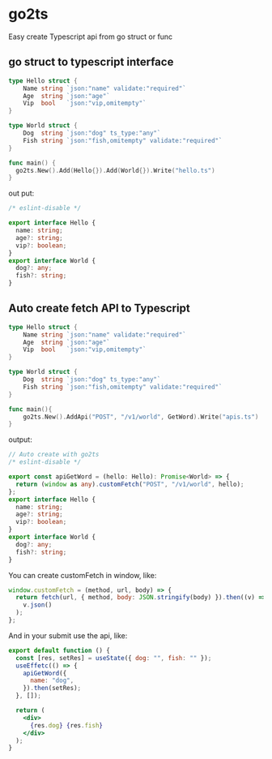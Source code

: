 # go2ts

Easy create Typescript api from go struct or func

## go struct to typescript interface

```go
type Hello struct {
	Name string `json:"name" validate:"required"`
	Age  string `json:"age"`
	Vip  bool   `json:"vip,omitempty"`
}

type World struct {
	Dog  string `json:"dog" ts_type:"any"`
	Fish string `json:"fish,omitempty" validate:"required"`
}

func main() {
  go2ts.New().Add(Hello{}).Add(World{}).Write("hello.ts")
}
```

out put:

```ts
/* eslint-disable */

export interface Hello {
  name: string;
  age?: string;
  vip?: boolean;
}
export interface World {
  dog?: any;
  fish?: string;
}
```

## Auto create fetch API to Typescript

```go
type Hello struct {
	Name string `json:"name" validate:"required"`
	Age  string `json:"age"`
	Vip  bool   `json:"vip,omitempty"`
}

type World struct {
	Dog  string `json:"dog" ts_type:"any"`
	Fish string `json:"fish,omitempty" validate:"required"`
}

func main(){
  	go2ts.New().AddApi("POST", "/v1/world", GetWord).Write("apis.ts")
}
```

output:

```ts
// Auto create with go2ts
/* eslint-disable */

export const apiGetWord = (hello: Hello): Promise<World> => {
  return (window as any).customFetch("POST", "/v1/world", hello);
};
export interface Hello {
  name: string;
  age?: string;
  vip?: boolean;
}
export interface World {
  dog?: any;
  fish?: string;
}
```

You can create customFetch in window, like:

```js
window.customFetch = (method, url, body) => {
  return fetch(url, { method, body: JSON.stringify(body) }).then((v) =>
    v.json()
  );
};
```

And in your submit use the api, like:

```jsx
export default function () {
  const [res, setRes] = useState({ dog: "", fish: "" });
  useEffetc(() => {
    apiGetWord({
      name: "dog",
    }).then(setRes);
  }, []);

  return (
    <div>
      {res.dog} {res.fish}
    </div>
  );
}
```
